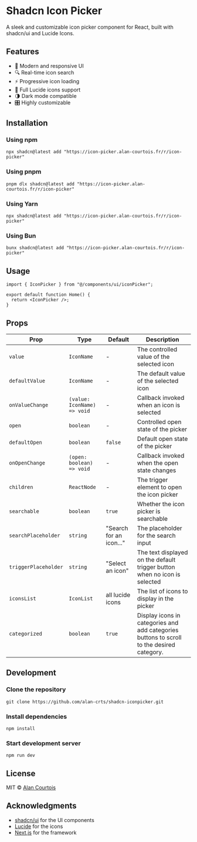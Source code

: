 # Shadcn Icon Picker

A sleek and customizable icon picker component for React, built with shadcn/ui and Lucide Icons.

## Features

- 🎨 Modern and responsive UI
- 🔍 Real-time icon search
- ⚡️ Progressive icon loading
- 🎯 Full Lucide icons support
- 🌗 Dark mode compatible
- 🎛️ Highly customizable

## Installation

### Using npm
```shell
npx shadcn@latest add "https://icon-picker.alan-courtois.fr/r/icon-picker"
```

### Using pnpm
```shell
pnpm dlx shadcn@latest add "https://icon-picker.alan-courtois.fr/r/icon-picker"
```

### Using Yarn
```shell
npx shadcn@latest add "https://icon-picker.alan-courtois.fr/r/icon-picker"
```

### Using Bun
```shell
bunx shadcn@latest add "https://icon-picker.alan-courtois.fr/r/icon-picker"
```

## Usage

```tsx
import { IconPicker } from "@/components/ui/iconPicker";
  
export default function Home() {
  return <IconPicker />;
}
```

## Props

| Prop | Type | Default | Description |
|------|------|---------|-------------|
| `value` | `IconName` | - | The controlled value of the selected icon |
| `defaultValue` | `IconName` | - | The default value of the selected icon |
| `onValueChange` | `(value: IconName) => void` | - | Callback invoked when an icon is selected |
| `open` | `boolean` | - | Controlled open state of the picker |
| `defaultOpen` | `boolean` | `false` | Default open state of the picker |
| `onOpenChange` | `(open: boolean) => void` | - | Callback invoked when the open state changes |
| `children` | `ReactNode` | - | The trigger element to open the icon picker |
| `searchable` | `boolean` | `true` | Whether the icon picker is searchable |
| `searchPlaceholder` | `string` | "Search for an icon..." | The placeholder for the search input |
| `triggerPlaceholder` | `string` | "Select an icon" | The text displayed on the default trigger button when no icon is selected |
| `iconsList` | `IconList` | all lucide icons | The list of icons to display in the picker |
| `categorized` | `boolean` | `true` | Display icons in categories and add categories buttons to scroll to the desired category. |

## Development

### Clone the repository
```shell
git clone https://github.com/alan-crts/shadcn-iconpicker.git
```

### Install dependencies
```shell
npm install
```

### Start development server
```shell
npm run dev
```

## License

MIT © [Alan Courtois](https://github.com/alan-crts)

## Acknowledgments

- [shadcn/ui](https://ui.shadcn.com) for the UI components
- [Lucide](https://lucide.dev) for the icons
- [Next.js](https://nextjs.org) for the framework
